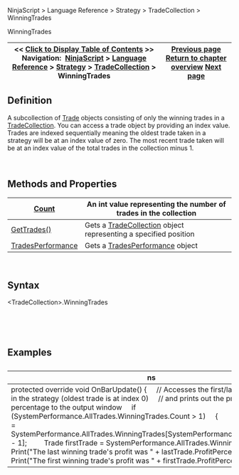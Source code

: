 ﻿


NinjaScript \> Language Reference \> Strategy \> TradeCollection \> WinningTrades






















WinningTrades







| \<\< [Click to Display Table of Contents](winningtrades.md) \>\> **Navigation:**     [NinjaScript](ninjascript-1.md) \> [Language Reference](language_reference_wip-1.md) \> [Strategy](strategy-1.md) \> [TradeCollection](tradecollection-1.md) \> WinningTrades | [Previous page](tradesperday-1.md) [Return to chapter overview](tradecollection-1.md) [Next page](tradesperformancevalues-1.md) |
| --- | --- |











## Definition


A subcollection of [Trade](trade-1.md) objects consisting of only the winning trades in a [TradeCollection](tradecollection-1.md). You can access a trade object by providing an index value. Trades are indexed sequentially meaning the oldest trade taken in a strategy will be at an index value of zero. The most recent trade taken will be at an index value of the total trades in the collection minus 1\.


 


## Methods and Properties




| [Count](tradecollection_tradescount-1.md) | An int value representing the number of trades in the collection |
| --- | --- |
| [GetTrades()](gettrades-1.md) | Gets a [TradeCollection](tradecollection-1.md) object representing a specified position |
| [TradesPerformance](tradesperformance-1.md) | Gets a [TradesPerformance](tradesperformance-1.md) object |



 


## Syntax
\<TradeCollection\>.WinningTrades


 


 


## Examples


## 




| ns |
| --- |
| protected override void OnBarUpdate() {      // Accesses the first/last winning trade in the strategy (oldest trade is at index 0\)      // and prints out the profit as a percentage to the output window      if (SystemPerformance.AllTrades.WinningTrades.Count \> 1)      {          Trade lastTrade \= SystemPerformance.AllTrades.WinningTrades\[SystemPerformance.AllTrades.Count \- 1];          Trade firstTrade \= SystemPerformance.AllTrades.WinningTrades\[0];            Print("The last winning trade's profit was " \+ lastTrade.ProfitPercent);          Print("The first winning trade's profit was " \+ firstTrade.ProfitPercent);      } } |









